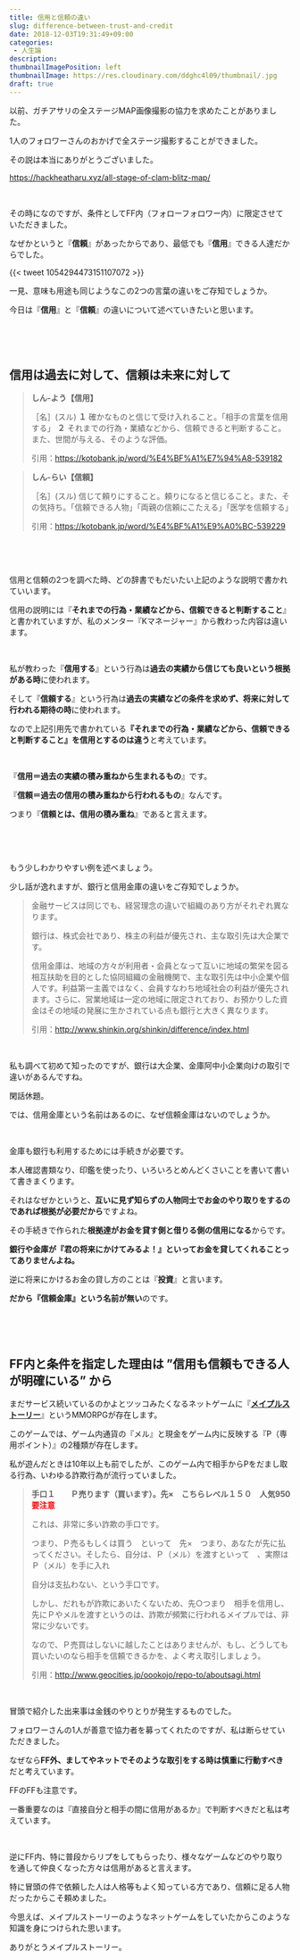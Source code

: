 ```yaml
---
title: 信用と信頼の違い
slug: difference-between-trust-and-credit
date: 2018-12-03T19:31:49+09:00
categories: 
 - 人生論
description: 
thumbnailImagePosition: left
thumbnailImage: https://res.cloudinary.com/ddghc4l09/thumbnail/.jpg
draft: true
---
```


<!--more-->

以前、ガチアサリの全ステージMAP画像撮影の協力を求めたことがありました。

1人のフォロワーさんのおかげで全ステージ撮影することができました。

その説は本当にありがとうございました。

https://hackheatharu.xyz/all-stage-of-clam-blitz-map/

&nbsp;

その時になのですが、条件としてFF内（フォローフォロワー内）に限定させていただきました。

なぜかというと『<strong>信頼</strong>』があったからであり、最低でも『<strong>信用</strong>』できる人達だからでした。

{{< tweet 1054294473151107072 >}}
&nbsp;

一見、意味も用途も同じようなこの2つの言葉の違いをご存知でしょうか。

今日は『<strong>信用</strong>』と『<strong>信頼</strong>』の違いについて述べていきたいと思います。

&nbsp;

&nbsp;
<h2>信用は過去に対して、信頼は未来に対して</h2>
<blockquote><strong>しん‐よう【信用】</strong>

［名］(スル)
<b>１</b> 確かなものと信じて受け入れること。「相手の言葉を信用する」
<b>２</b> それまでの行為・業績などから、信頼できると判断すること。また、世間が与える、そのような評価。

引用：<a href="https://kotobank.jp/word/%E4%BF%A1%E7%94%A8-539182">https://kotobank.jp/word/%E4%BF%A1%E7%94%A8-539182</a></blockquote>
<blockquote><strong>しん‐らい【信頼】</strong>

［名］(スル)
信じて頼りにすること。頼りになると信じること。また、その気持ち。「信頼できる人物」「両親の信頼にこたえる」「医学を信頼する」

引用：<a href="https://kotobank.jp/word/%E4%BF%A1%E9%A0%BC-539229">https://kotobank.jp/word/%E4%BF%A1%E9%A0%BC-539229</a></blockquote>
&nbsp;

&nbsp;

信用と信頼の2つを調べた時、どの辞書でもだいたい上記のような説明で書かれていいます。

信用の説明には『<strong>それまでの行為・業績などから、信頼できると判断すること</strong>』と書かれていますが、私のメンター『Kマネージャー』から教わった内容は違います。

&nbsp;

私が教わった『<strong>信用する</strong>』という行為は<strong>過去の実績から信じても良いという根拠がある時</strong>に使われます。

そして『<strong>信頼する</strong>』という行為は<strong>過去の実績などの条件を求めず、将来に対して行われる期待の時</strong>に使われます。

なので上記引用先で書かれている<strong>『それまでの行為・業績などから、信頼できると判断すること』を信用とするのは違う</strong>と考えています。

&nbsp;

『<strong>信用＝過去の実績の積み重ねから生まれるもの</strong>』です。

『<strong>信頼＝過去の信用の積み重ねから行われるもの</strong>』なんです。

つまり『<strong>信頼とは、信用の積み重ね</strong>』であると言えます。

&nbsp;

&nbsp;

もう少しわかりやすい例を述べましょう。

少し話が逸れますが、銀行と信用金庫の違いをご存知でしょうか。
<blockquote>
<p class="pt-01">金融サービスは同じでも、経営理念の違いで組織のあり方がそれぞれ異なります。</p>
<p class="pt-01">銀行は、株式会社であり、株主の利益が優先され、主な取引先は大企業です。</p>
<p class="pt-01">信用金庫は、地域の方々が利用者・会員となって互いに地域の繁栄を図る相互扶助を目的とした協同組織の金融機関で、主な取引先は中小企業や個人です。利益第一主義ではなく、会員すなわち地域社会の利益が優先されます。さらに、営業地域は一定の地域に限定されており、お預かりした資金はその地域の発展に生かされている点も銀行と大きく異なります。</p>
引用：<a href="http://www.shinkin.org/shinkin/difference/index.html">http://www.shinkin.org/shinkin/difference/index.html</a></blockquote>
&nbsp;

私も調べて初めて知ったのですが、銀行は大企業、金庫阿中小企業向けの取引で違いがあるんですね。

閑話休題。

では、信用金庫という名前はあるのに、なぜ信頼金庫はないのでしょうか。

&nbsp;

金庫も銀行も利用するためには手続きが必要です。

本人確認書類なり、印鑑を使ったり、いろいろとめんどくさいことを書いて書いて書きまくります。

それはなぜかというと、<strong>互いに見ず知らずの人物同士でお金のやり取りをするのであれば根拠が必要だから</strong>ですよね。

その手続きで作られた<strong>根拠達がお金を貸す側と借りる側の信用になる</strong>からです。

<strong>銀行や金庫が『君の将来にかけてみるよ！』といってお金を貸してくれることってありませんよね。</strong>

逆に将来にかけるお金の貸し方のことは『<strong>投資</strong>』と言います。

<strong>だから『信頼金庫』という名前が無い</strong>のです。

&nbsp;

&nbsp;
<h2>FF内と条件を指定した理由は ”信用も信頼もできる人が明確にいる” から</h2>
まだサービス続いているのかよとツッコみたくなるネットゲームに『<a href="https://maplestory.nexon.co.jp/"><strong>メイプルストーリー</strong></a>』というMMORPGが存在します。

このゲームでは、ゲーム内通貨の『メル』と現金をゲーム内に反映する『P（専用ポイント）』の2種類が存在します。

私が遊んだときは10年以上も前でしたが、このゲーム内で相手からPをだまし取る行為、いわゆる詐欺行為が流行っていました。
<blockquote><b>手口１　　Ｐ売ります（買います）。先×　こちらレベル１５０　人気950　　<span style="color: red;">要注意</span></b>

これは、非常に多い詐欺の手口です。

つまり、Ｐ売るもしくは買う　といって　先×　つまり、あなたが先に払ってください。そしたら、自分は、Ｐ（メル）を渡すといって　、実際はＰ（メル）を手に入れ

自分は支払わない、という手口です。

しかし、だれもが詐欺にあいたくないため、先○つまり　相手を信用し、先にＰやメルを渡すというのは、詐欺が頻繁に行われるメイプルでは、非常に少ないです。

なので、Ｐ売買はしないに越したことはありませんが、もし、どうしても買いたいのなら相手を信頼できるかを、よく考え取引しましょう。

引用：<a href="http://www.geocities.jp/oookojo/repo-to/aboutsagi.html">http://www.geocities.jp/oookojo/repo-to/aboutsagi.html</a></blockquote>
&nbsp;

冒頭で紹介した出来事は金銭のやりとりが発生するものでした。

フォロワーさんの1人が善意で協力者を募ってくれたのですが、私は断らせていただきました。

なぜなら<strong>FF外、ましてやネットでそのような取引をする時は慎重に行動すべき</strong>だと考えています。

FFのFFも注意です。

一番重要なのは『直接自分と相手の間に信用があるか』で判断すべきだと私は考えています。

&nbsp;

逆にFF内、特に普段からリプをしてもらったり、様々なゲームなどのやり取りを通して仲良くなった方々は信用があると言えます。

特に冒頭の件で依頼した人は人格等もよく知っている方であり、信頼に足る人物だったからこそ頼めました。

今思えば、メイプルストーリーのようなネットゲームをしていたからこのような知識を身につけられた思います。

ありがとうメイプルストーリー。

